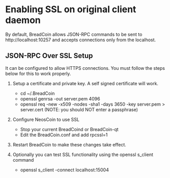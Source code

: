 Enabling SSL on original client daemon
======================================
By default, BreadCoin allows JSON-RPC commands to be sent to http://localhost:10257
and accepts connections only from the localhost.

JSON-RPC Over SSL Setup
-----------------------
It can be configured to allow HTTPS connections.  You must follow the steps below
for this to work properly.

1. Setup a certificate and private key.  A self signed certificate will work.
    * cd ~/.BreadCoin
    * openssl genrsa -out server.pem 4096
    * openssl req -new -x509 -nodes -sha1 -days 3650 -key server.pem > server.cert
    (NOTE: you should NOT enter a passphrase)

2. Configure NeosCoin to use SSL
    * Stop your current BreadCoind or BreadCoin-qt
    * Edit the BreadCoin.conf and add
      rpcssl=1

3. Restart BreadCoin to make these changes take effect.

4. Optionally you can test SSL functionality using the openssl s_client command
    * openssl s_client -connect localhost:15004
